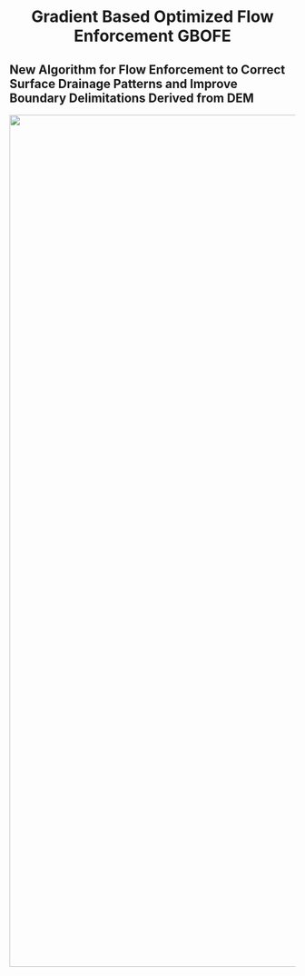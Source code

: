 # <h1 align="center"> Gradient Based Optimized Flow Enforcement GBOFE
## New Algorithm for Flow Enforcement to Correct Surface Drainage Patterns and Improve Boundary Delimitations Derived from DEM
<p align="center">
  <img src="https://github.com/user-attachments/assets/b7073e1f-812d-49da-a8d7-6f569e1c8540"width="1500">
</p> 

